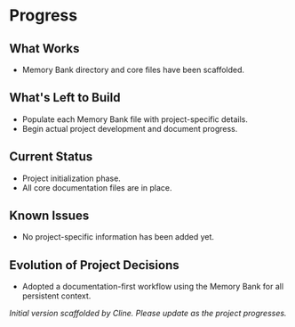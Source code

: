 # Progress

## What Works
- Memory Bank directory and core files have been scaffolded.

## What's Left to Build
- Populate each Memory Bank file with project-specific details.
- Begin actual project development and document progress.

## Current Status
- Project initialization phase.
- All core documentation files are in place.

## Known Issues
- No project-specific information has been added yet.

## Evolution of Project Decisions
- Adopted a documentation-first workflow using the Memory Bank for all persistent context.

*Initial version scaffolded by Cline. Please update as the project progresses.*
